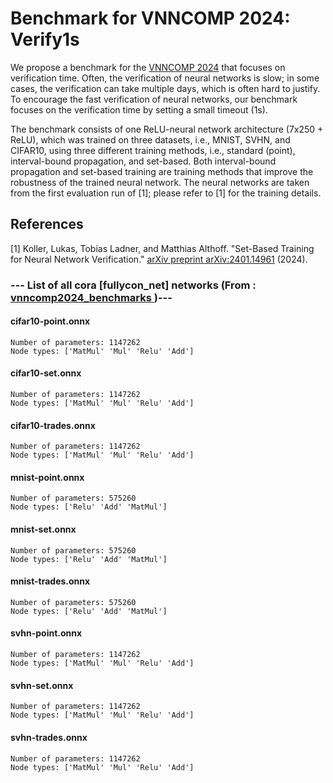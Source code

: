 # Benchmark for VNNCOMP 2024: Verify1s

We propose a benchmark for the [VNNCOMP 2024](https://sites.google.com/view/vnn2024) that focuses on verification time. Often, the verification of neural networks is slow; in some cases, the verification can take multiple days, which is often hard to justify. To encourage the fast verification of neural networks, our benchmark focuses on the verification time by setting a small timeout (1s).

The benchmark consists of one ReLU-neural network architecture (7x250 + ReLU), which was trained on three datasets, i.e., MNIST, SVHN, and CIFAR10, using three different training methods, i.e., standard (point), interval-bound propagation, and set-based. 
Both interval-bound propagation and set-based training are training methods that improve the robustness of the trained neural network.
The neural networks are taken from the first evaluation run of [1]; please refer to [1] for the training details.

## References
[1] Koller, Lukas, Tobias Ladner, and Matthias Althoff. "Set-Based Training for Neural Network Verification." [arXiv preprint arXiv:2401.14961](https://arxiv.org/abs/2401.14961) (2024).


### --- List of all cora [fullycon_net] networks (From :<a href = 'https://github.com/ChristopherBrix/vnncomp2024_benchmarks'> vnncomp2024_benchmarks </a>)---

#### cifar10-point.onnx 
	Number of parameters: 1147262 
	Node types: ['MatMul' 'Mul' 'Relu' 'Add']

#### cifar10-set.onnx 
	Number of parameters: 1147262 
	Node types: ['MatMul' 'Mul' 'Relu' 'Add']

#### cifar10-trades.onnx 
	Number of parameters: 1147262 
	Node types: ['MatMul' 'Mul' 'Relu' 'Add']

#### mnist-point.onnx 
	Number of parameters: 575260 
	Node types: ['Relu' 'Add' 'MatMul']

#### mnist-set.onnx 
	Number of parameters: 575260 
	Node types: ['Relu' 'Add' 'MatMul']

#### mnist-trades.onnx 
	Number of parameters: 575260 
	Node types: ['Relu' 'Add' 'MatMul']

#### svhn-point.onnx 
	Number of parameters: 1147262 
	Node types: ['MatMul' 'Mul' 'Relu' 'Add']

#### svhn-set.onnx 
	Number of parameters: 1147262 
	Node types: ['MatMul' 'Mul' 'Relu' 'Add']

#### svhn-trades.onnx 
	Number of parameters: 1147262 
	Node types: ['MatMul' 'Mul' 'Relu' 'Add']

